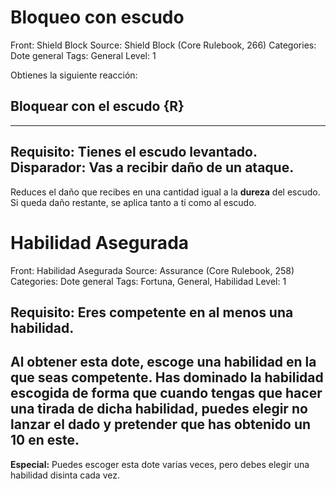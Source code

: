 # Bloqueo con escudo

Front: Shield Block
Source: Shield Block (Core Rulebook, 266)
Categories: Dote general
Tags: General
Level: 1

Obtienes la siguiente reacción:

## Bloquear con el escudo {R}
---
__Requisito:__ Tienes el escudo levantado.
__Disparador:__ Vas a recibir daño de un ataque.
---

Reduces el daño que recibes en una cantidad igual a la __**dureza**__ del escudo. Si queda daño restante, se aplica tanto a ti como al escudo.

# Habilidad Asegurada

Front: Habilidad Asegurada
Source: Assurance (Core Rulebook, 258)
Categories: Dote general
Tags: Fortuna, General, Habilidad
Level: 1

__Requisito:__ Eres competente en al menos una habilidad.
---
Al obtener esta dote, escoge una habilidad en la que seas competente.
Has dominado la habilidad escogida de forma que cuando tengas que hacer una tirada de dicha habilidad, puedes elegir no lanzar el dado y pretender que has obtenido un 10 en este.
---
__Especial:__ Puedes escoger esta dote varias veces, pero debes elegir una habilidad disinta cada vez.